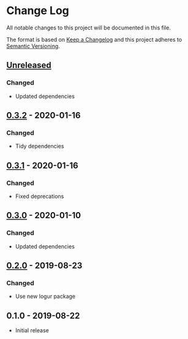 # Change Log


All notable changes to this project will be documented in this file.

The format is based on [Keep a Changelog](http://keepachangelog.com/en/1.0.0/)
and this project adheres to [Semantic Versioning](http://semver.org/spec/v2.0.0.html).


## [Unreleased]

### Changed

- Updated dependencies


## [0.3.2] - 2020-01-16

### Changed

- Tidy dependencies


## [0.3.1] - 2020-01-16

### Changed

- Fixed deprecations


## [0.3.0] - 2020-01-10

### Changed

- Updated dependencies


## [0.2.0] - 2019-08-23

### Changed

- Use new logur package


## 0.1.0 - 2019-08-22

- Initial release


[Unreleased]: https://github.com/logur/integration-logr/compare/v0.3.2...HEAD
[0.3.2]: https://github.com/logur/integration-logr/compare/v0.3.1...v0.3.2
[0.3.1]: https://github.com/logur/integration-logr/compare/v0.3.0...v0.3.1
[0.3.0]: https://github.com/logur/integration-logr/compare/v0.2.0...v0.3.0
[0.2.0]: https://github.com/logur/integration-logr/compare/v0.1.0...v0.2.0
